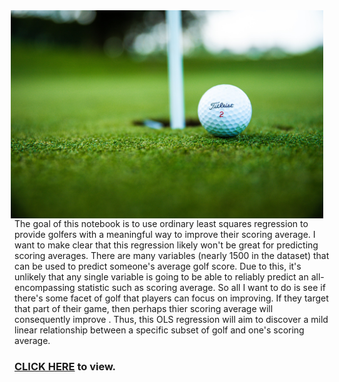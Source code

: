 <img src= "https://github.com/ryanalbertson/Ordinary_Least_Squares_Regression/blob/master/Preview_Photo.jpeg" align=right hspace=10 width=500 alt="[golf_pic">
The goal of this notebook is to use ordinary least squares regression to provide golfers with a meaningful way to improve their scoring average. I want to make clear that this regression likely won't be great for predicting scoring averages. There are many variables (nearly 1500 in the dataset) that can be used to predict someone's average golf score. Due to this, it's unlikely that any single variable is going to be able to reliably predict an all-encompassing statistic such as scoring average. So all I want to do is see if there's some facet of golf that players can focus on improving. If they target that part of their game, then perhaps thier scoring average will consequently improve . Thus, this OLS regression will aim to discover a mild linear relationship between a specific subset of golf and one's scoring average.  

### [CLICK HERE](https://htmlpreview.github.io/?https://github.com/ryanalbertson/Ordinary_Least_Squares_Regression/blob/master/ols_model_using_pga_tour_data.html) to view.
